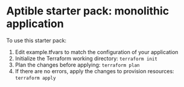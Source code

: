 # Aptible starter pack: monolithic application

To use this starter pack:

1. Edit example.tfvars to match the configuration of your application
2. Initialize the Terraform working directory: `terraform init`
3. Plan the changes before applying: `terraform plan`
4. If there are no errors, apply the changes to provision resources: `terraform apply`
